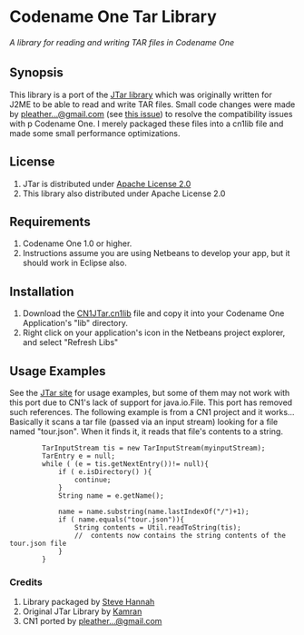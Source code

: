 # Codename One Tar Library
###### A library for reading and writing TAR files in Codename One

## Synopsis

This library is a port of the [JTar library](https://code.google.com/p/jtar/) which was originally written for J2ME to be able to read and write TAR files.  Small code changes were made by pleather...@gmail.com (see [this issue](https://code.google.com/p/codenameone/issues/detail?id=754)) to resolve the compatibility issues with p Codename One.  I merely packaged these files into a cn1lib file and made some small performance optimizations.

## License

1. JTar is distributed under [Apache License 2.0](http://www.apache.org/licenses/LICENSE-2.0)
2. This library also distributed under Apache License 2.0

## Requirements

1. Codename One 1.0 or higher.
2. Instructions assume you are using Netbeans to develop your app, but it should work in Eclipse also.

## Installation 

1. Download the [CN1JTar.cn1lib](https://github.com/shannah/CN1JTar/blob/master/dist/CN1JTar.cn1lib) file and copy it into your Codename One Application's "lib" directory.
2. Right click on your application's icon in the Netbeans project explorer, and select "Refresh Libs"

## Usage Examples

See the [JTar site](https://code.google.com/p/jtar/) for usage examples, but some of them may not work with this port due to CN1's lack of support for java.io.File.  This port has removed such references.  The following example is from a CN1 project and it works…  Basically it scans a tar file (passed via an input stream) looking for a file named "tour.json".  When it finds it, it reads that file's contents to a string.

```
		TarInputStream tis = new TarInputStream(myinputStream);
		TarEntry e = null;
        while ( (e = tis.getNextEntry())!= null){
            if ( e.isDirectory() ){
                continue;
            }
            String name = e.getName();
            
            name = name.substring(name.lastIndexOf("/")+1);
            if ( name.equals("tour.json")){
                String contents = Util.readToString(tis);
                //  contents now contains the string contents of the tour.json file
            }
        }
 ```
 
 ### Credits
 
 1. Library packaged by [Steve Hannah](https://twitter.com/shannah78)
 2. Original JTar Library by [Kamran](https://github.com/kamranzafar)
 3. CN1 ported by pleather...@gmail.com
 
 